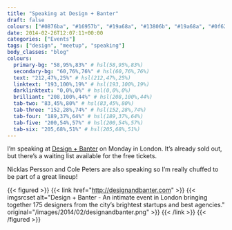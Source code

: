 ```yaml
---
title: "Speaking at Design + Banter"
draft: false
colours: ["#0876ba", "#16957b", "#19a68a", "#13806b", "#19a68a", "#0f6252", "#19a68a"]
date: 2014-02-26T12:07:11+00:00
categories: ["Events"]
tags: ["design", "meetup", "speaking"]
body_classes: "blog"
colours:
  primary-bg: "58,95%,83%" # hsl(58,95%,83%)
  secondary-bg: "60,76%,76%" # hsl(60,76%,76%)
  text: "212,47%,25%" # hsl(212,47%,25%)
  linktext: "193,100%,19%" # hsl(193,100%,19%)
  darklinktext: "0,0%,0%" # hsl(0,0%,0%)
  brilliant: "208,100%,44%" # hsl(208,100%,44%)
  tab-two: "83,45%,80%" # hsl(83,45%,80%)
  tab-three: "152,28%,74%" # hsl(152,28%,74%)
  tab-four: "189,37%,64%" # hsl(189,37%,64%)
  tab-five: "200,54%,57%" # hsl(200,54%,57%)
  tab-six: "205,68%,51%" # hsl(205,68%,51%)
---
```


I’m speaking at [Design + Banter](http://designandbanter.com) on Monday in London. It’s already sold out, but there’s a waiting list available for the free tickets.

Nicklas Persson and Cole Peters are also speaking so I’m really chuffed to be part of a great lineup!

{{< figured >}}
  {{< link href="http://designandbanter.com" >}}
  	{{< imgsrcset alt="Design + Banter  - An intimate event in London bringing together 175 designers from the city’s brightest startups and best agencies." original="/images/2014/02/designandbanter.png" >}}
  {{< /link >}}
{{< /figured >}}

	